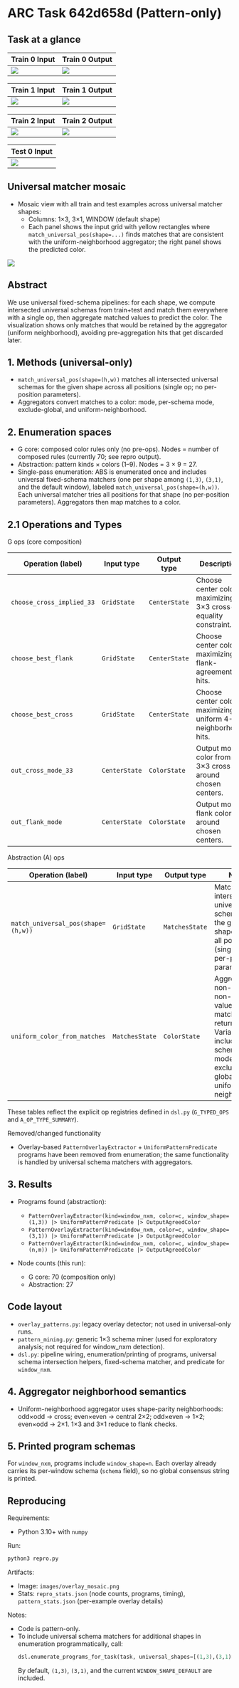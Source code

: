 # ARC Task 642d658d (Pattern-only)

## Task at a glance

| Train 0 Input | Train 0 Output |
|---|---|
| ![](images/train_0_in.png) | ![](images/train_0_out.png) |

| Train 1 Input | Train 1 Output |
|---|---|
| ![](images/train_1_in.png) | ![](images/train_1_out.png) |

| Train 2 Input | Train 2 Output |
|---|---|
| ![](images/train_2_in.png) | ![](images/train_2_out.png) |

| Test 0 Input |
|---|
| ![](images/test_0_in.png) |

## Universal matcher mosaic
- Mosaic view with all train and test examples across universal matcher shapes:
  - Columns: 1×3, 3×1, WINDOW (default shape)
  - Each panel shows the input grid with yellow rectangles where `match_universal_pos(shape=...)` finds matches that are consistent with the uniform-neighborhood aggregator; the right panel shows the predicted color.

![](images/overlay_mosaic.png)

## Abstract
We use universal fixed-schema pipelines: for each shape, we compute intersected universal schemas from train+test and match them everywhere with a single op, then aggregate matched values to predict the color. The visualization shows only matches that would be retained by the aggregator (uniform neighborhood), avoiding pre-aggregation hits that get discarded later.

## 1. Methods (universal-only)

- `match_universal_pos(shape=(h,w))` matches all intersected universal schemas for the given shape across all positions (single op; no per-position parameters).
- Aggregators convert matches to a color: mode, per-schema mode, exclude-global, and uniform-neighborhood.

## 2. Enumeration spaces

- G core: composed color rules only (no pre-ops). Nodes = number of composed rules (currently 70; see repro output).
 - Abstraction: pattern kinds × colors (1–9). Nodes = 3 × 9 = 27.
 - Single-pass enumeration: ABS is enumerated once and includes universal fixed-schema matchers (one per shape among `(1,3)`, `(3,1)`, and the default window), labeled `match_universal_pos(shape=(h,w))`. Each universal matcher tries all positions for that shape (no per-position parameters). Aggregators then map matches to a color.

## 2.1 Operations and Types

G ops (core composition)

| Operation (label) | Input type | Output type | Description |
|---|---|---|---|
| `choose_cross_implied_33` | `GridState` | `CenterState` | Choose center color maximizing 3×3 cross-equality constraint. |
| `choose_best_flank` | `GridState` | `CenterState` | Choose center color maximizing flank-agreement hits. |
| `choose_best_cross` | `GridState` | `CenterState` | Choose center color maximizing uniform 4-neighborhood hits. |
| `out_cross_mode_33` | `CenterState` | `ColorState` | Output mode color from 3×3 cross around chosen centers. |
| `out_flank_mode` | `CenterState` | `ColorState` | Output mode flank color around chosen centers. |

Abstraction (A) ops

| Operation (label) | Input type | Output type | Notes |
|---|---|---|---|
| `match_universal_pos(shape=(h,w))` | `GridState` | `MatchesState` | Matches all intersected universal schemas for the given shape across all positions (single op; no per-position parameters). |
| `uniform_color_from_matches` | `MatchesState` | `ColorState` | Aggregates non-None, non-zero values from matches and returns mode. Variants include per-schema mode, exclude-global, and uniform-neighborhood.

These tables reflect the explicit op registries defined in `dsl.py` (`G_TYPED_OPS` and `A_OP_TYPE_SUMMARY`).

Removed/changed functionality
- Overlay-based `PatternOverlayExtractor` + `UniformPatternPredicate` programs have been removed from enumeration; the same functionality is handled by universal schema matchers with aggregators.

## 3. Results

- Programs found (abstraction):
  - `PatternOverlayExtractor(kind=window_nxm, color=c, window_shape=(1,3)) |> UniformPatternPredicate |> OutputAgreedColor`
  - `PatternOverlayExtractor(kind=window_nxm, color=c, window_shape=(3,1)) |> UniformPatternPredicate |> OutputAgreedColor`
  - `PatternOverlayExtractor(kind=window_nxm, color=c, window_shape=(n,m)) |> UniformPatternPredicate |> OutputAgreedColor`

- Node counts (this run):
  - G core: 70 (composition only)
  - Abstraction: 27

## Code layout

- `overlay_patterns.py`: legacy overlay detector; not used in universal-only runs.
- `pattern_mining.py`: generic 1×3 schema miner (used for exploratory analysis; not required for window_nxm detection).
- `dsl.py`: pipeline wiring, enumeration/printing of programs, universal schema intersection helpers, fixed-schema matcher, and predicate for `window_nxm`.

## 4. Aggregator neighborhood semantics

- Uniform-neighborhood aggregator uses shape-parity neighborhoods: odd×odd → cross; even×even → central 2×2; odd×even → 1×2; even×odd → 2×1. 1×3 and 3×1 reduce to flank checks.

## 5. Printed program schemas

For `window_nxm`, programs include `window_shape=n`. Each overlay already carries its per-window schema (`schema` field), so no global consensus string is printed.

## Reproducing

Requirements:
- Python 3.10+ with `numpy`

Run:
```bash
python3 repro.py
```

Artifacts:
- Image: `images/overlay_mosaic.png`
- Stats: `repro_stats.json` (node counts, programs, timing), `pattern_stats.json` (per-example overlay details)

Notes:
- Code is pattern-only.
- To include universal schema matchers for additional shapes in enumeration programmatically, call:
  ```python
  dsl.enumerate_programs_for_task(task, universal_shapes=[(1,3),(3,1),(3,3)])
  ```
  By default, `(1,3)`, `(3,1)`, and the current `WINDOW_SHAPE_DEFAULT` are included.
